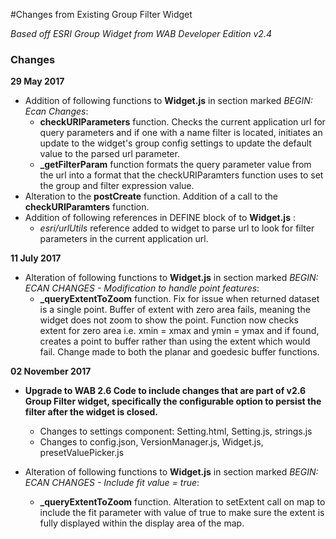 #Changes from Existing Group Filter Widget

*Based off ESRI Group Widget from WAB Developer Edition v2.4*  



### Changes

**29 May 2017**     


- Addition of following functions to **Widget.js** in section marked *BEGIN: Ecan Changes*:  
    -  **checkURIParameters** function.  Checks the current application url for query parameters and if one with a name filter is located, initiates an update to the widget's group config settings to update the default value to the parsed url parameter.
    -  **\_getFilterParam** function formats the query parameter value from the url into a format that the checkURIParamters function uses to set the group and filter expression value.
- Alteration to the **postCreate** function.  Addition of a call to the **checkURIParamters** function.
- Addition of following references in DEFINE block of to **Widget.js** :
	- *esri/urlUtils* reference added to widget to parse url to look for filter parameters in the current application url.


**11 July 2017**

-  Alteration of following functions to **Widget.js** in section marked *BEGIN: ECAN CHANGES - Modification to handle point features*: 
	-  **\_queryExtentToZoom** function.  Fix for issue when returned dataset is a single point.  Buffer of extent with zero area fails, meaning the widget does not zoom to show the point.  Function now checks extent for zero area i.e. xmin = xmax and ymin = ymax and if found, creates a point to buffer rather than using the extent which would fail.  Change made to both the planar and goedesic buffer functions.


**02 November 2017**

-  **Upgrade to WAB 2.6 Code to include changes that are part of v2.6 Group Filter widget, specifically the configurable option to persist the filter after the widget is closed.**
	-  Changes to settings component: Setting.html, Setting.js, strings.js 
	-  Changes to config.json, VersionManager.js, Widget.js, presetValuePicker.js

-  Alteration of following functions to **Widget.js** in section marked *BEGIN: ECAN CHANGES - Include fit value = true*: 
	-  **\_queryExtentToZoom** function.  Alteration to setExtent call on map to include the fit parameter with value of true to make sure the extent is fully displayed within the display area of the map.